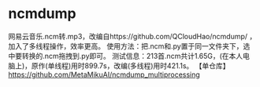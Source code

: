 # ncmdump
网易云音乐.ncm转.mp3，改编自https://github.com/QCloudHao/ncmdump/ ，加入了多线程操作，效率更高。
使用方法：把.ncm和.py置于同一文件夹下，选中要转换的.ncm拖拽到.py即可。
测试信息：213首.ncm共计1.65G，(在本人电脑上)，原作(单线程)用时899.7s，改编(多线程)用时421.1s。
【单仓库】https://github.com/MetaMikuAI/ncmdump_multiprocessing
